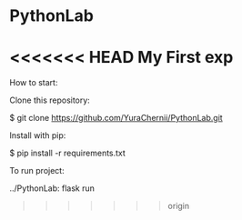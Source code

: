 # PythonLab
<<<<<<< HEAD
My First exp
=======
How to start:

Clone this repository:

$ git clone https://github.com/YuraChernii/PythonLab.git


Install with pip:

$ pip install -r requirements.txt


To run project:

../PythonLab: flask run 
>>>>>>> origin
